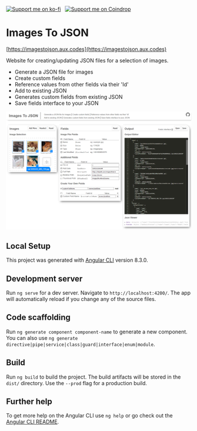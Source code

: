 [![Support me on ko-fi](https://pabanks.io/assets/kofi-md.svg)](https://ko-fi.com/H2H1ZZY1Q) &nbsp; [![Support me on Coindrop](https://pabanks.io/assets/coindrop-md.svg)](https://coindrop.to/auxcodes)
# Images To JSON
[https://imagestojson.aux.codes](https://imagestojson.aux.codes)

Website for creating/updating JSON files for a selection of images.

- Generate a JSON file for images 
- Create custom fields
- Reference values from other fields via their 'Id'
- Add to existing JSON
- Generates custom fields from existing JSON 
- Save fields interface to your JSON

![Site Preview](https://github.com/auxcodes/images-to-json/blob/master/img/ImagesToJsonSitePreview.png)

## Local Setup

This project was generated with [Angular CLI](https://github.com/angular/angular-cli) version 8.3.0.

## Development server

Run `ng serve` for a dev server. Navigate to `http://localhost:4200/`. The app will automatically reload if you change any of the source files.

## Code scaffolding

Run `ng generate component component-name` to generate a new component. You can also use `ng generate directive|pipe|service|class|guard|interface|enum|module`.

## Build

Run `ng build` to build the project. The build artifacts will be stored in the `dist/` directory. Use the `--prod` flag for a production build.

## Further help

To get more help on the Angular CLI use `ng help` or go check out the [Angular CLI README](https://github.com/angular/angular-cli/blob/master/README.md).
